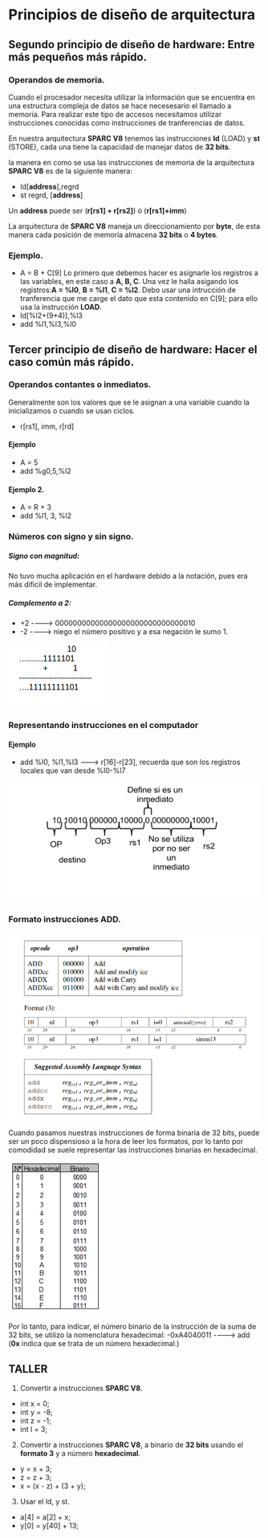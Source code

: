 # Principios de diseño de arquitectura
## Segundo principio de diseño de hardware: Entre más pequeños más rápido.
### Operandos de memoria.

Cuando el procesador necesita utilizar la información que se encuentra en una estructura compleja de datos se hace necesesario el llamado a memoria. Para realizar este tipo de accesos necesitamos utilizar instrucciones conocidas como instrucciones de tranferencias de datos.

En nuestra arquitectura **SPARC V8** tenemos las instrucciones **ld** (LOAD) y **st** (STORE), cada una tiene la capacidad de manejar datos de **32 bits**.

la manera en como se usa las instrucciones de memoria de la arquitectura **SPARC V8** es de la siguiente manera:

- ld[**address**],regrd
- st regrd, [**address**]

Un **address** puede ser (**r[rs1] + r[rs2]**) ó (**r[rs1]+imm**)

La arquitectura de **SPARC V8** maneja un direccionamiento por **byte**, de esta manera cada posición de memoria almacena **32 bits** o **4 bytes**.


### Ejemplo.

- A = B + C[9]
Lo primero que debemos hacer es asignarle los registros a las variables, en este caso a **A, B, C**.
Una vez le halla asigando los registros:**A = %l0**,  **B = %l1**, **C = %l2**. Debo usar una intrucción de tranferencia que me carge el dato que esta contenido en C[9]; para ello usa la instrucción **LOAD**.
- ld[%l2+(9*4)],%l3
- add %l1,%l3,%l0
## Tercer principio de diseño de hardware: Hacer el caso común más rápido.

### Operandos contantes o inmediatos.
Generalmente son los valores que se le asignan a una variable cuando la inicializamos o cuando se usan ciclos.

- r[rs1], imm, r[rd]
#### Ejemplo
- A = 5
- add %g0,5,%l2
#### Ejemplo 2.
- A = R + 3
- add %l1, 3, %l2
### Números con signo y sin signo.
##### Signo con magnitud:
No tuvo mucha aplicación en el hardware debido a la notación, pues era más dificil de implementar.

##### Complemento a 2:

- +2 ----> 00000000000000000000000000000010
- -2 ----> niego el número positivo y a esa negación le sumo 1.

![Complemento a 2](./images/complemento2.png "Complemento a 2")

### Representando instrucciones en el computador
#### Ejemplo
- add %l0, %l1,%l3 ---> r[16]-r[23], recuerda que son los registros locales que van desde %l0-%l7


![Instrucciones](./images/instruccionadd.png "Instruccion")

### Formato instrucciones ADD.

![Formato add](./images/formatoadd.png "Formato add")

Cuando pasamos nuestras instrucciones de forma binaria de 32 bits, puede ser un poco dispensioso a la hora de leer los formatos, por lo tanto por comodidad se suele representar las instrucciones binarias en hexadecimal.


![Tabla hexadecimal](./images/tabla-hexadecimal-binario.jpg "Tabla Hexadecimal")

Por lo tanto, para indicar, el número binario de la instrucción de la suma de 32 bits, se utilizo la nomenclatura hexadecimal:
-0xA4040011 ----> add (**0x** indica que se trata de un número hexadecimal.) 

## TALLER

1. Convertir a instrucciones **SPARC V8**.
- int x = 0; 
- int y = -8; 
- int z = -1; 
- int l = 3;
2. Convertir a instrucciones **SPARC V8**, a binario de **32 bits** usando el **formato 3** y a número **hexadecimal**.
- y = x + 3;
- z = z + 3;
- x = (x - z) + (3 + y);

3. Usar el ld, y st.
- a[4] = a[2] + x;
- y[0] = y[40] + 13;

